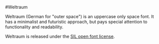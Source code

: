 #Weltraum

Weltraum (German for "outer space") is an uppercase only space font. It has a minimalist and futuristic approach, but pays special attention to functionality and readability.

Weltraum is released under the [SIL open font license](https://scripts.sil.org/OFL).
